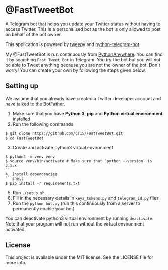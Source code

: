 # @FastTweetBot

A Telegram bot that helps you update your Twitter status without having to
access Twitter. This is a personalised bot as the bot is only allowed to post
on behalf of the bot owner.

This application is powered by [tweepy](https://github.com/tweepy/tweepy) and
[python-telegram-bot](https://github.com/python-telegram-bot/python-telegram-bot).

My @FastTweetBot is run continuously from
[PythonAnywhere](https://www.pythonanywhere.com/). You can find it by searching
`Fast Tweet Bot` in Telegram. You try the bot but you will not be able to Tweet
anything because you are not the owner of the bot. Don't worry! You can create
your own by following the steps given below.

## Setting up

We assume that you already have created a Twitter developer account and have
talked to the BotFather.

1. Make sure that you have **Python 3**, **pip** and **Python virtual environment** installed
2. Run the following commands
  ```shell
  $ git clone https://github.com/CT15/FastTweetBot.git
  $ cd FastTweetBot
  ```
3. Create and activate python3 virtual environment
  ```shell
  $ python3 -m venv venv
  $ source venv/bin/activate # Make sure that `python --version` is 3.x.x
  ``
4. Install dependencies
  ```shell
  $ pip install -r requirements.txt
  ```
5. Run `./setup.sh`
6. Fill in the necessary details in `keys_tokens.py` and `telegram_id.py` files
7. Run the `python bot.py` (run this continuously from a server to permanently enable your bot)

You can deactivate python3 virtual environment by running `deactivate`. Note
that your program will not run without the virtual environment activated.

## License
This project is available under the MIT license. See the LICENSE file for more info.
